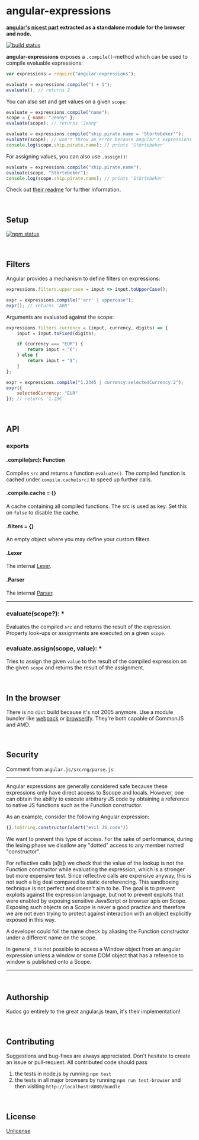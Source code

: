 angular-expressions
===================

**[angular's nicest part](https://github.com/angular/angular.js/blob/6b049c74ccc9ee19688bb9bbe504c300e61776dc/src/ng/parse.js) extracted as a standalone module for the browser and node.**

[![build status](https://travis-ci.org/peerigon/angular-expressions.svg)](http://travis-ci.org/peerigon/angular-expressions)

**angular-expressions** exposes a `.compile()`-method which can be used to compile evaluable expressions:

```javascript
var expressions = require("angular-expressions");

evaluate = expressions.compile("1 + 1");
evaluate(); // returns 2
```

You can also set and get values on a given `scope`:

```javascript
evaluate = expressions.compile("name");
scope = { name: "Jenny" };
evaluate(scope); // returns 'Jenny'

evaluate = expressions.compile("ship.pirate.name = 'Störtebeker'");
evaluate(scope); // won't throw an error because angular's expressions are forgiving
console.log(scope.ship.pirate.name); // prints 'Störtebeker'
```

For assigning values, you can also use `.assign()`:

```javascript
evaluate = expressions.compile("ship.pirate.name");
evaluate(scope, "Störtebeker");
console.log(scope.ship.pirate.name); // prints 'Störtebeker'
```

Check out [their readme](http://docs.angularjs.org/guide/expression) for further information.

<br />

Setup
-----

[![npm status](https://nodei.co/npm/angular-expressions.svg?downloads=true&stars=true&downloadRank=true)](https://npmjs.org/package/angular-expressions)


<br />

Filters
-------

Angular provides a mechanism to define filters on expressions:

```javascript
expressions.filters.uppercase = input => input.toUpperCase();

expr = expressions.compile("'arr' | uppercase");
expr(); // returns 'ARR'
```

Arguments are evaluated against the scope:

```javascript
expressions.filters.currency = (input, currency, digits) => {
    input = input.toFixed(digits);

    if (currency === "EUR") {
        return input + "€";
    } else {
        return input + "$";
    }
};

expr = expressions.compile("1.2345 | currency:selectedCurrency:2");
expr({
    selectedCurrency: "EUR"
}); // returns '1.23€'
```

<br />

API
----

### exports

#### .compile(src): Function

Compiles `src` and returns a function `evaluate()`. The compiled function is cached under `compile.cache[src]` to speed up further calls.

#### .compile.cache = {}

A cache containing all compiled functions. The src is used as key. Set this on `false` to disable the cache.

#### .filters = {}

An empty object where you may define your custom filters.

#### .Lexer

The internal [Lexer](https://github.com/angular/angular.js/blob/6b049c74ccc9ee19688bb9bbe504c300e61776dc/src/ng/parse.js#L116).

#### .Parser

The internal [Parser](https://github.com/angular/angular.js/blob/6b049c74ccc9ee19688bb9bbe504c300e61776dc/src/ng/parse.js#L390).

----

### evaluate(scope?): *

Evaluates the compiled `src` and returns the result of the expression. Property look-ups or assignments are executed on a given `scope`.

### evaluate.assign(scope, value): *

Tries to assign the given `value` to the result of the compiled expression on the given `scope` and returns the result of the assignment.

<br />

In the browser
--------------

There is no `dist` build because it's not 2005 anymore. Use a module bundler like [webpack](http://webpack.github.io/) or [browserify](http://browserify.org/). They're both capable of CommonJS and AMD.

<br />

Security
--------

Comment from `angular.js/src/ng/parse.js`:

---

Angular expressions are generally considered safe because these expressions only have direct
access to $scope and locals. However, one can obtain the ability to execute arbitrary JS code by
obtaining a reference to native JS functions such as the Function constructor.

As an example, consider the following Angular expression:

```javascript
{}.toString.constructor(alert("evil JS code"))
```

We want to prevent this type of access. For the sake of performance, during the lexing phase we
disallow any "dotted" access to any member named "constructor".

For reflective calls (a[b]) we check that the value of the lookup is not the Function constructor
while evaluating the expression, which is a stronger but more expensive test. Since reflective
calls are expensive anyway, this is not such a big deal compared to static dereferencing.
This sandboxing technique is not perfect and doesn't aim to be. The goal is to prevent exploits
against the expression language, but not to prevent exploits that were enabled by exposing
sensitive JavaScript or browser apis on Scope. Exposing such objects on a Scope is never a good
practice and therefore we are not even trying to protect against interaction with an object
explicitly exposed in this way.

A developer could foil the name check by aliasing the Function constructor under a different
name on the scope.

In general, it is not possible to access a Window object from an angular expression unless a
window or some DOM object that has a reference to window is published onto a Scope.

---

<br />

Authorship
----------
Kudos go entirely to the great angular.js team, it's their implementation!


<br />

Contributing
------------

Suggestions and bug-fixes are always appreciated. Don't hesitate to create an issue or pull-request. All contributed code should pass

1. the tests in node.js by running `npm test`
2. the tests in all major browsers by running `npm run test-browser` and then visiting `http://localhost:8080/bundle`

<br />

License
-------

[Unlicense](http://unlicense.org/)